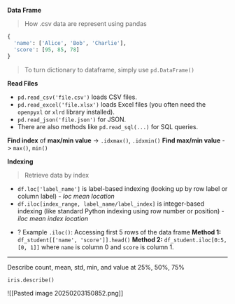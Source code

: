 **Data Frame**
>How .csv data are represent using pandas
```python
{
  'name': ['Alice', 'Bob', 'Charlie'],
  'score': [95, 85, 78]
}
```
>To turn dictionary to dataframe, simply use `pd.DataFrame()`

**Read Files**
- `pd.read_csv('file.csv')` loads CSV files.
- `pd.read_excel('file.xlsx')` loads Excel files (you often need the `openpyxl` or `xlrd` library installed).
- `pd.read_json('file.json')` for JSON.
- There are also methods like `pd.read_sql(...)` for SQL queries.

**Find index** of **max/min value** -> `.idxmax()`, `.idxmin()`
**Find max/min value** -> `max()`, `min()`
	
**Indexing**
>Retrieve data by index
- `df.loc['label_name']` is label-based indexing (looking up by row label or column label) - *loc mean location*
- `df.iloc[index_range, label_name/label_index]` is integer-based indexing (like standard Python indexing using row number or position) - *iloc mean index location*
+ ? Example `.iloc()`: Accessing first 5 rows of the data frame
	**Method 1:** `df_student[['name', 'score']].head()`
	**Method 2:** `df_student.iloc[0:5, [0, 1]]` where `name` is column 0 and `score` is column 1.

---

Describe count, mean, std, min, and value at 25%, 50%, 75% 
```python
iris.describe()
```
![[Pasted image 20250203150852.png]]

